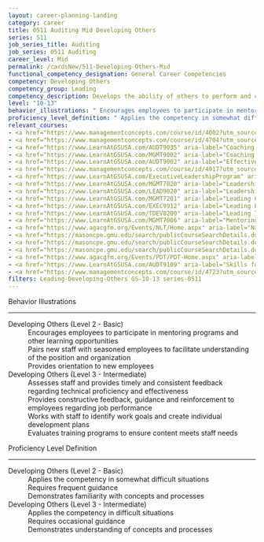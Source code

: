 ```yaml
---
layout: career-planning-landing
category: career
title: 0511 Auditing Mid Developing Others
series: 511
job_series_title: Auditing
job_series: 0511 Auditing
career_level: Mid
permalink: /cardsNew/511-Developing-Others-Mid
functional_competency_designation: General Career Competencies
competency: Developing Others
competency_group: Leading
competency_description: Develops the ability of others to perform and contribute to the organization by providing ongoing feedback and by providing opportunities to learn through formal and informal methods.
level: "10-13"
behavior_illustrations: " Encourages employees to participate in mentoring programs and other learning opportunities  Pairs new staff with seasoned employees to facilitate understanding of the position and organization  Provides orientation to new employees ?  Assesses staff and provides timely and consistent feedback regarding technical proficiency and effectiveness  Provides constructive feedback, guidance and reinforcement to employees regarding job performance  Works with staff to identify work goals and create individual development plans  Evaluates training programs to ensure content meets staff needs"
proficiency_level_definition: " Applies the competency in somewhat difficult situations  Requires frequent guidance  Demonstrates familiarity with concepts and processes ?  Applies the competency in difficult situations  Requires occasional guidance  Demonstrates understanding of concepts and processes"
relevant_courses: 
- <a href="https://www.managementconcepts.com/course/id/4002?utm_source=CFOportal&utm_medium=listing&utm_campaign=CFOTTEP&utm_id=23FM" aria-label="Advanced Leadership Skills and Techniques - https://www.managementconcepts.com/course/id/4002?utm_source=CFOportal&utm_medium=listing&utm_campaign=CFOTTEP&utm_id=23FM">Advanced Leadership Skills and Techniques</a>, Management Concepts
- <a href="https://www.managementconcepts.com/course/id/4704?utm_source=CFOportal&utm_medium=listing&utm_campaign=CFOTTEP&utm_id=23FM" aria-label="Building and Sustaining Teams - https://www.managementconcepts.com/course/id/4704?utm_source=CFOportal&utm_medium=listing&utm_campaign=CFOTTEP&utm_id=23FM">Building and Sustaining Teams</a>, Management Concepts
- <a href="https://www.LearnAtGSUSA.com/AUDT9035" aria-label="Coaching Audit Staff for High Performance (AUDT9035) - https://www.LearnAtGSUSA.com/AUDT9035">Coaching Audit Staff for High Performance (AUDT9035)</a>, Graduate School USA (GSUSA)
- <a href="https://www.LearnAtGSUSA.com/MGMT9002" aria-label="Coaching Skills for Today's Leaders (MGMT9002) - https://www.LearnAtGSUSA.com/MGMT9002">Coaching Skills for Today's Leaders (MGMT9002)</a>, Graduate School USA (GSUSA)
- <a href="https://www.LearnAtGSUSA.com/AUDT9002" aria-label="Effective Audit Supervision (AUDT9002) - https://www.LearnAtGSUSA.com/AUDT9002">Effective Audit Supervision (AUDT9002)</a>, Graduate School USA (GSUSA)
- <a href="https://www.managementconcepts.com/course/id/4917?utm_source=CFOportal&utm_medium=listing&utm_campaign=CFOTTEP&utm_id=23FM" aria-label="Employee Relations - https://www.managementconcepts.com/course/id/4917?utm_source=CFOportal&utm_medium=listing&utm_campaign=CFOTTEP&utm_id=23FM">Employee Relations</a>, Management Concepts
- <a href="https://www.LearnAtGSUSA.com/ExecutiveLeadershipProgram" aria-label="Executive Leadership Program - https://www.LearnAtGSUSA.com/ExecutiveLeadershipProgram">Executive Leadership Program</a>, Graduate School USA (GSUSA)
- <a href="https://www.LearnAtGSUSA.com/MGMT7020" aria-label="Leadership Essentials (MGMT7020) - https://www.LearnAtGSUSA.com/MGMT7020">Leadership Essentials (MGMT7020)</a>, Graduate School USA (GSUSA)
- <a href="https://www.LearnAtGSUSA.com/LEAD9020" aria-label="Leadership, Motivation and Accountability for High Performance Organizations (LEAD9020) - https://www.LearnAtGSUSA.com/LEAD9020">Leadership, Motivation and Accountability for High Performance Organizations (LEAD9020)</a>, Graduate School USA (GSUSA)
- <a href="https://www.LearnAtGSUSA.com/MGMT7201" aria-label="Leading Change (MGMT7201) - https://www.LearnAtGSUSA.com/MGMT7201">Leading Change (MGMT7201)</a>, Graduate School USA (GSUSA)
- <a href="https://www.LearnAtGSUSA.com/EXEC9912" aria-label="Leading People (EXEC9912) - https://www.LearnAtGSUSA.com/EXEC9912">Leading People (EXEC9912)</a>, Graduate School USA (GSUSA)
- <a href="https://www.LearnAtGSUSA.com/TDEV8200" aria-label="Leading Teams and Groups (TDEV8200) - https://www.LearnAtGSUSA.com/TDEV8200">Leading Teams and Groups (TDEV8200)</a>, Graduate School USA (GSUSA)
- <a href="https://www.LearnAtGSUSA.com/MGMT7006" aria-label="Mentoring Skills (MGMT7006) - https://www.LearnAtGSUSA.com/MGMT7006">Mentoring Skills (MGMT7006)</a>, Graduate School USA (GSUSA)
- <a href="https://www.agacgfm.org/Events/NLT/Home.aspx" aria-label="National Leadership Training (NLT) - multi-competency training - https://www.agacgfm.org/Events/NLT/Home.aspx">National Leadership Training (NLT) - multi-competency training</a>, AGA
- <a href="https://masoncpe.gmu.edu/search/publicCourseSearchDetails.do?method=load&courseId=2417723" aria-label="PEBU 0314 Leadership Development I - https://masoncpe.gmu.edu/search/publicCourseSearchDetails.do?method=load&courseId=2417723">PEBU 0314 Leadership Development I</a>, George Mason University
- <a href="https://masoncpe.gmu.edu/search/publicCourseSearchDetails.do?method=load&courseId=2417730" aria-label="PEBU 0317 Leadership Development II - https://masoncpe.gmu.edu/search/publicCourseSearchDetails.do?method=load&courseId=2417730">PEBU 0317 Leadership Development II</a>, George Mason University
- <a href="https://masoncpe.gmu.edu/search/publicCourseSearchDetails.do?method=load&courseId=2089171&selectedProgramAreaId=18214&selectedProgramStreamId" aria-label="PELA 0440 Leading Thriving Organizations - https://masoncpe.gmu.edu/search/publicCourseSearchDetails.do?method=load&courseId=2089171&selectedProgramAreaId=18214&selectedProgramStreamId">PELA 0440 Leading Thriving Organizations</a>, George Mason University
- <a href="https://www.agacgfm.org/Events/PDT/PDT-Home.aspx" aria-label="Professional Development Training (PDT) - multi-competency training - https://www.agacgfm.org/Events/PDT/PDT-Home.aspx">Professional Development Training (PDT) - multi-competency training</a>, AGA
- <a href="https://www.LearnAtGSUSA.com/AUDT9109" aria-label="Skills for Leading and Managing Audit Projects (AUDT9109) - https://www.LearnAtGSUSA.com/AUDT9109">Skills for Leading and Managing Audit Projects (AUDT9109)</a>, Graduate School USA (GSUSA)
- <a href="https://www.managementconcepts.com/course/id/4723?utm_source=CFOportal&utm_medium=listing&utm_campaign=CFOTTEP&utm_id=23FM" aria-label="Supervisor's Workshop - https://www.managementconcepts.com/course/id/4723?utm_source=CFOportal&utm_medium=listing&utm_campaign=CFOTTEP&utm_id=23FM">Supervisor's Workshop</a>, Management Concepts
filters: Leading-Developing-Others GS-10-13 series-0511
---
```


<div class="desktop:grid-col-6 margin-y-3">
  <div class="border-top-2 bg-white padding-3 shadow-5 height-full members-hover border-1px button-border border-top-blue radius-lg">
    <p class="text-bold label-color font-size-21">Behavior Illustrations</p>
    <hr class="hr-green"/>
    <dl class="text-base card-content-color"><dt>Developing Others (Level 2 - Basic)</dt><dd>Encourages employees to participate in mentoring programs and other learning opportunities </dd><dd>Pairs new staff with seasoned employees to facilitate understanding of the position and organization </dd><dd>Provides orientation to new employees</dd><dt>Developing Others (Level 3 - Intermediate)</dt><dd>Assesses staff and provides timely and consistent feedback regarding technical proficiency and effectiveness </dd><dd>Provides constructive feedback, guidance and reinforcement to employees regarding job performance </dd><dd>Works with staff to identify work goals and create individual development plans </dd><dd>Evaluates training programs to ensure content meets staff needs</dd></dl>
  </div>
</div>
<div class="desktop:grid-col-6 margin-y-3">
  <div class="border-top-2 bg-white padding-3 shadow-5 height-full members-hover border-1px button-border border-top-blue radius-lg">
    <p class="text-bold label-color font-size-21">Proficiency Level Definition</p>
     <hr class="hr-green"/>
    <dl class="text-base card-content-color"><dt>Developing Others (Level 2 - Basic)</dt><dd>Applies the competency in somewhat difficult situations </dd><dd>Requires frequent guidance </dd><dd>Demonstrates familiarity with concepts and processes</dd><dt>Developing Others (Level 3 - Intermediate)</dt><dd>Applies the competency in difficult situations </dd><dd>Requires occasional guidance </dd><dd>Demonstrates understanding of concepts and processes</dd></dl>
  </div>
</div>